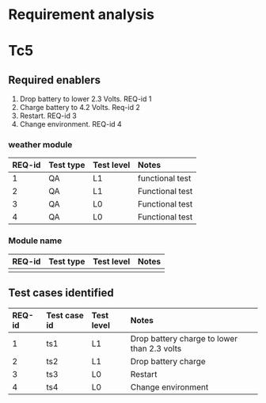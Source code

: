 # Requirement analysis
# Tc5
## Required enablers

1. Drop battery to lower 2.3 Volts. REQ-id 1
2. Charge battery to 4.2 Volts. Req-id 2
3. Restart. REQ-id 3
4. Change environment. REQ-id 4


### weather module

| **REQ-id** | **Test type** | **Test level** | **Notes**         |
|:-----------|:--------------|:---------------|:------------------|
| 1          | QA            | L1             | functional test   | 
| 2          | QA            | L1             | Functional test   |
| 3          | QA            | L0             | Functional test   |
| 4          | QA            | L0             | Functional test   |

### Module name

| **REQ-id** | **Test type** | **Test level** | **Notes** |
|:-----------|:--------------|:---------------|:----------|
|            |               |                |           |

## Test cases identified

| **REQ-id** | **Test case id** | **Test level** | **Notes**                                   |
|:-----------|:-----------------|:---------------|:--------------------------------------------|
| 1          | ts1              | L1             | Drop battery charge to lower than 2.3 volts |
| 2          | ts2              | L1             | Drop battery charge                         |
| 3          | ts3              | L0             | Restart                                     | 
| 4          | ts4              | L0             | Change environment                          |